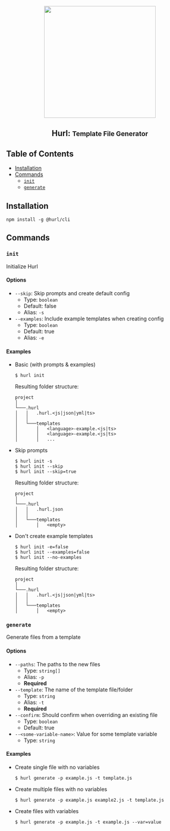 <p align="center">
<img src="https://raw.githubusercontent.com/hurl-org/hurl/main/static/logo-light.png" width="300">
<p>

<h2 align="center">Hurl: <small>Template File Generator</small></h2>

## Table of Contents <!-- omit in toc -->

- [Installation](#installation)
- [Commands](#commands)
  - [`init`](#init)
  - [`generate`](#generate)

## Installation

```shell
npm install -g @hurl/cli
```

## Commands

### `init`

Initialize Hurl

#### Options

- `--skip`: Skip prompts and create default config
  - Type: `boolean`
  - Default: false
  - Alias: `-s`
- `--examples`: Include example templates when creating config
  - Type: `boolean`
  - Default: true
  - Alias: `-e`

#### Examples

- Basic (with prompts & examples)

  ```shell
  $ hurl init
  ```

  Resulting folder structure:

  ```
  project
  │
  └───.hurl
  │   │   .hurl.<js|json|yml|ts>
  │   │
  │   └───templates
  │       │   <language>-example.<js|ts>
  │       │   <language>-example.<js|ts>
  │       │   ...
  ```

- Skip prompts

  ```shell
  $ hurl init -s
  $ hurl init --skip
  $ hurl init --skip=true
  ```

  Resulting folder structure:

  ```
  project
  │
  └───.hurl
  │   │   .hurl.json
  │   │
  │   └───templates
  │       │   <empty>
  ```

- Don't create example templates

  ```shell
  $ hurl init -e=false
  $ hurl init --examples=false
  $ hurl init --no-examples
  ```

  Resulting folder structure:

  ```
  project
  │
  └───.hurl
  │   │   .hurl.<js|json|yml|ts>
  │   │
  │   └───templates
  │       │   <empty>
  ```

### `generate`

Generate files from a template

#### Options

- `--paths`: The paths to the new files
  - Type: `string[]`
  - Alias: `-p`
  - **Required**
- `--template`: The name of the template file/folder
  - Type: `string`
  - Alias: `-t`
  - **Required**
- `--confirm`: Should confirm when overriding an existing file
  - Type: `boolean`
  - Default: true
- `--<some-variable-name>`: Value for some template variable
  - Type: `string`

#### Examples

- Create single file with no variables

  ```shell
  $ hurl generate -p example.js -t template.js
  ```

- Create multiple files with no variables

  ```shell
  $ hurl generate -p example.js example2.js -t template.js
  ```

- Create files with variables

  ```shell
  $ hurl generate -p example.js -t example.js --var=value
  ```
